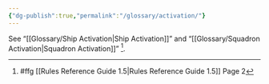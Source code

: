 ```yaml
---
{"dg-publish":true,"permalink":"/glossary/activation/"}
---
```


See “[[Glossary/Ship Activation\|Ship Activation]]” and “[[Glossary/Squadron Activation\|Squadron Activation]]” [^1].

[^1]: #ffg [[Rules Reference Guide 1.5\|Rules Reference Guide 1.5]] Page 2